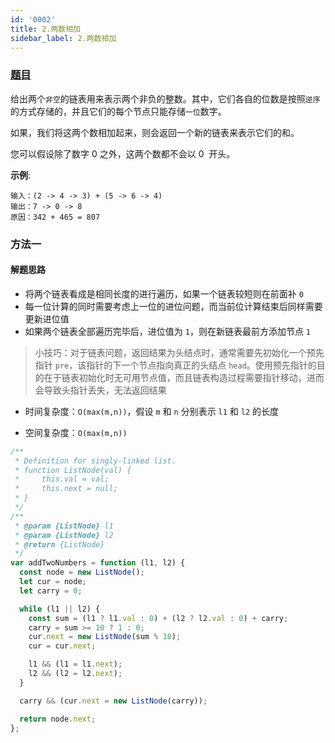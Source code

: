 ```yaml
---
id: '0002'
title: 2.两数相加
sidebar_label: 2.两数相加
---
```


### [题目](https://leetcode-cn.com/problems/add-two-numbers/)

给出两个`非空`的链表用来表示两个非负的整数。其中，它们各自的位数是按照`逆序`的方式存储的，并且它们的每个节点只能存储`一位`数字。

如果，我们将这两个数相加起来，则会返回一个新的链表来表示它们的和。

您可以假设除了数字 0 之外，这两个数都不会以 0  开头。

**示例**:

```
输入：(2 -> 4 -> 3) + (5 -> 6 -> 4)
输出：7 -> 0 -> 8
原因：342 + 465 = 807
```

### 方法一

#### 解题思路

- 将两个链表看成是相同长度的进行遍历，如果一个链表较短则在前面补 `0`
- 每一位计算的同时需要考虑上一位的进位问题，而当前位计算结束后同样需要更新进位值
- 如果两个链表全部遍历完毕后，进位值为 `1`，则在新链表最前方添加节点 `1`

> 小技巧：对于链表问题，返回结果为头结点时，通常需要先初始化一个预先指针 `pre`，该指针的下一个节点指向真正的头结点 `head`。使用预先指针的目的在于链表初始化时无可用节点值，而且链表构造过程需要指针移动，进而会导致头指针丢失，无法返回结果

- 时间复杂度：`O(max(m,n))`，假设 `m` 和 `n` 分别表示 `l1` 和 `l2` 的长度

- 空间复杂度：`O(max(m,n))`

```js
/**
 * Definition for singly-linked list.
 * function ListNode(val) {
 *     this.val = val;
 *     this.next = null;
 * }
 */
/**
 * @param {ListNode} l1
 * @param {ListNode} l2
 * @return {ListNode}
 */
var addTwoNumbers = function (l1, l2) {
  const node = new ListNode();
  let cur = node;
  let carry = 0;

  while (l1 || l2) {
    const sum = (l1 ? l1.val : 0) + (l2 ? l2.val : 0) + carry;
    carry = sum >= 10 ? 1 : 0;
    cur.next = new ListNode(sum % 10);
    cur = cur.next;

    l1 && (l1 = l1.next);
    l2 && (l2 = l2.next);
  }

  carry && (cur.next = new ListNode(carry));

  return node.next;
};
```
